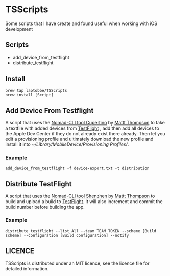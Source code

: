 TSScripts
=========

Some scripts that I have create and found useful when working with iOS development

## Scripts


* add_device_from_testflight
* distribute_testflight


## Install

````
brew tap laptobbe/TSScripts
brew install [Script]
````

## Add Device From Testflight

A script that uses the [Nomad-CLI tool Cupertino](https://github.com/nomad/cupertino) by [Mattt Thompson](https://github.com/mattt) to take a textfile with added devices from [TestFlight](http://www.testflightapp.com) , add then add all devices to the Apple Dev Center if they do not already exist there already. Then let you edit a provisioning profile and ultimately download the new profile and install it into *~/Library/MobileDevice/Provisioning Profiles/*.

### Example

````
add_device_from_testflight -f device-export.txt -t distribution
````

## Distribute TestFlight

A script that uses the [Nomad-CLI tool Shenzhen](https://github.com/nomad/shenzhen) by [Mattt Thompson](https://github.com/mattt) to build and upload a build to [TestFlight](http://www.testflightapp.com). It will also increment and commit the build number before building the app.

### Example

````
distribute_testflight --list All --team TEAM_TOKEN --scheme [Build scheme] --configuration [Build configuration] --notify
````
## LICENCE
TSScripts is distributed under an MIT licence, see the licence file for detailed information.
